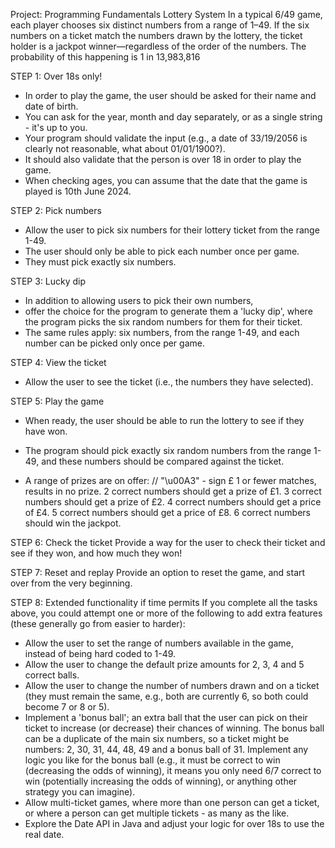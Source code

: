 Project: Programming Fundamentals
Lottery System
In a typical 6/49 game, each player chooses six distinct numbers from a range of 1–49. If the six numbers on a ticket match the numbers drawn by the lottery, the ticket holder is a jackpot winner—regardless of the order of the numbers.
The probability of this happening is 1 in 13,983,816

STEP 1: Over 18s only!
- In order to play the game, the user should be asked for their name and date of birth.
- You can ask for the year, month and day separately, or as a single string - it's up to you.
- Your program should validate the input (e.g., a date of 33/19/2056 is clearly not reasonable, what about 01/01/1900?).
- It should also validate that the person is over 18 in order to play the game.
- When checking ages, you can assume that the date that the game is played is 10th June 2024.

STEP 2: Pick numbers
- Allow the user to pick six numbers for their lottery ticket from the range 1-49.
- The user should only be able to pick each number once per game.
- They must pick exactly six numbers.

STEP 3: Lucky dip
- In addition to allowing users to pick their own numbers,
- offer the choice for the program to generate them a 'lucky dip', where the program picks the six random numbers for them for their ticket.
- The same rules apply: six numbers, from the range 1-49, and each number can be picked only once per game.

STEP 4: View the ticket
- Allow the user to see the ticket (i.e., the numbers they have selected).

STEP 5: Play the game
- When ready, the user should be able to run the lottery to see if they have won.

- The program should pick exactly six random numbers from the range 1-49, and these numbers should be compared against the ticket.
- A range of prizes are on offer:
// "\u00A3"  - sign £
1 or fewer matches, results in no prize.
2 correct numbers should get a prize of £1.
3 correct numbers should get a prize of £2.
4 correct numbers should get a price of £4.
5 correct numbers should get a price of £8.
6 correct numbers should win the jackpot.

STEP 6: Check the ticket
Provide a way for the user to check their ticket and see if they won, and how much they won!

STEP 7: Reset and replay
Provide an option to reset the game, and start over from the very beginning.

STEP 8: Extended functionality if time permits
If you complete all the tasks above, you could attempt one or more of the following to add extra features (these generally go from easier to harder):

- Allow the user to set the range of numbers available in the game, instead of being hard coded to 1-49.
- Allow the user to change the default prize amounts for 2, 3, 4 and 5 correct balls.
- Allow the user to change the number of numbers drawn and on a ticket (they must remain the same, e.g., both are currently 6, so both could become 7 or 8 or 5).
- Implement a 'bonus ball'; an extra ball that the user can pick on their ticket to increase (or decrease) their chances of winning. The bonus ball can be a duplicate of the main six numbers, so a ticket might be numbers: 2, 30, 31, 44, 48, 49 and a bonus ball of 31. Implement any logic you like for the bonus ball (e.g., it must be correct to win (decreasing the odds of winning), it means you only need 6/7 correct to win (potentially increasing the odds of winning), or anything other strategy you can imagine).
- Allow multi-ticket games, where more than one person can get a ticket, or where a person can get multiple tickets - as many as the like.
- Explore the Date API in Java and adjust your logic for over 18s to use the real date.